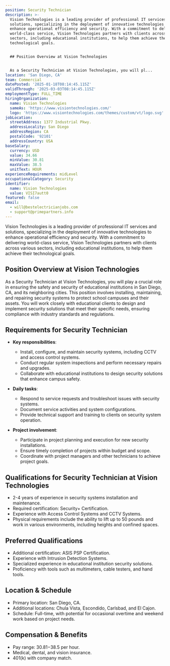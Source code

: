 ```yaml
---
position: Security Technician
description: >-
  Vision Technologies is a leading provider of professional IT services and
  solutions, specializing in the deployment of innovative technologies to
  enhance operational efficiency and security. With a commitment to delivering
  world-class service, Vision Technologies partners with clients across various
  sectors, including educational institutions, to help them achieve their
  technological goals.


  ## Position Overview at Vision Technologies


  As a Security Technician at Vision Technologies, you will pl...
location: 'San Diego, CA'
team: Commercial
datePosted: '2025-01-18T08:14:45.115Z'
validThrough: '2025-03-03T08:14:45.115Z'
employmentType: FULL_TIME
hiringOrganization:
  name: Vision Technologies
  sameAs: 'https://www.visiontechnologies.com/'
  logo: 'https://www.visiontechnologies.com/themes/custom/vt/logo.svg'
jobLocation:
  streetAddress: 1377 Industrial Pkwy.
  addressLocality: San Diego
  addressRegion: CA
  postalCode: '92101'
  addressCountry: USA
baseSalary:
  currency: USD
  value: 34.66
  minValue: 30.81
  maxValue: 38.5
  unitText: HOUR
experienceRequirements: midLevel
occupationalCategory: Security
identifier:
  name: Vision Technologies
  value: VISI7autt0
featured: false
email:
  - will@bestelectricianjobs.com
  - support@primepartners.info
---
```




Vision Technologies is a leading provider of professional IT services and solutions, specializing in the deployment of innovative technologies to enhance operational efficiency and security. With a commitment to delivering world-class service, Vision Technologies partners with clients across various sectors, including educational institutions, to help them achieve their technological goals.

## Position Overview at Vision Technologies

As a Security Technician at Vision Technologies, you will play a crucial role in ensuring the safety and security of educational institutions in San Diego, CA, and its neighboring cities. This position involves installing, maintaining, and repairing security systems to protect school campuses and their assets. You will work closely with educational clients to design and implement security solutions that meet their specific needs, ensuring compliance with industry standards and regulations.

## Requirements for Security Technician

- **Key responsibilities**: 
  - Install, configure, and maintain security systems, including CCTV and access control systems.
  - Conduct regular system inspections and perform necessary repairs and upgrades.
  - Collaborate with educational institutions to design security solutions that enhance campus safety.

- **Daily tasks**:
  - Respond to service requests and troubleshoot issues with security systems.
  - Document service activities and system configurations.
  - Provide technical support and training to clients on security system operation.

- **Project involvement**:
  - Participate in project planning and execution for new security installations.
  - Ensure timely completion of projects within budget and scope.
  - Coordinate with project managers and other technicians to achieve project goals.

## Qualifications for Security Technician at Vision Technologies

- 2-4 years of experience in security systems installation and maintenance.
- Required certification: Security+ Certification.
- Experience with Access Control Systems and CCTV Systems.
- Physical requirements include the ability to lift up to 50 pounds and work in various environments, including heights and confined spaces.

## Preferred Qualifications

- Additional certification: ASIS PSP Certification.
- Experience with Intrusion Detection Systems.
- Specialized experience in educational institution security solutions.
- Proficiency with tools such as multimeters, cable testers, and hand tools.

## Location & Schedule

- Primary location: San Diego, CA.
- Additional locations: Chula Vista, Escondido, Carlsbad, and El Cajon.
- Schedule: Full-time, with potential for occasional overtime and weekend work based on project needs.

## Compensation & Benefits

- Pay range: $30.81-$38.5 per hour.
- Medical, dental, and vision insurance.
- 401(k) with company match.
